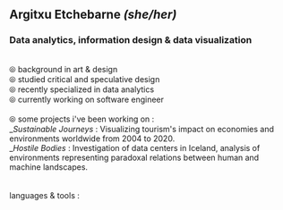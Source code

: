 ## Argitxu Etchebarne *(she/her)*
### Data analytics, information design & data visualization
<br/> ⦾ background in art & design
<br/> ⦾ studied critical and speculative design
<br/> ⦾ recently specialized in data analytics
<br/> ⦾ currently working on software engineer
<br/>
<br/> ⦾ some projects i've been working on :
<br/>   _*Sustainable Journeys* : Visualizing tourism's impact on economies and environments worldwide from 2004 to 2020.
<br/>   _*Hostile Bodies* : Investigation of data centers in Iceland, analysis of environments representing paradoxal relations between human and machine landscapes. 
<br/>
<br/>
<br/>languages & tools : 
